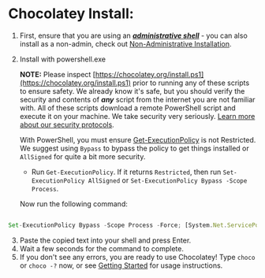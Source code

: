# Chocolatey Install:


1.  First, ensure that you are using an  **_[administrative shell](https://www.howtogeek.com/194041/how-to-open-the-command-prompt-as-administrator-in-windows-8.1/)_**  - you can also install as a non-admin, check out  [Non-Administrative Installation](https://docs.chocolatey.org/en-us/choco/setup#non-administrative-install).
2.  Install with powershell.exe
    
    **NOTE:**  Please inspect  [https://chocolatey.org/install.ps1](https://chocolatey.org/install.ps1)  prior to running any of these scripts to ensure safety. We already know it's safe, but you should verify the security and contents of  **_any_**  script from the internet you are not familiar with. All of these scripts download a remote PowerShell script and execute it on your machine. We take security very seriously.  [Learn more about our security protocols](https://chocolatey.org/security).
    
    With PowerShell, you must ensure  [Get-ExecutionPolicy](https://go.microsoft.com/fwlink/?LinkID=135170)  is not Restricted. We suggest using  `Bypass`  to bypass the policy to get things installed or  `AllSigned`  for quite a bit more security.
    
    -   Run  `Get-ExecutionPolicy`. If it returns  `Restricted`, then run  `Set-ExecutionPolicy AllSigned`  or  `Set-ExecutionPolicy Bypass -Scope Process`.
    
    Now run the following command:

```javascript

Set-ExecutionPolicy Bypass -Scope Process -Force; [System.Net.ServicePointManager]::SecurityProtocol = [System.Net.ServicePointManager]::SecurityProtocol -bor 3072; iex ((New-Object System.Net.WebClient).DownloadString('https://chocolatey.org/install.ps1'))
```  
    
3.  Paste the copied text into your shell and press Enter.
4.  Wait a few seconds for the command to complete.
5.  If you don't see any errors, you are ready to use Chocolatey! Type  `choco`  or  `choco -?`  now, or see  [Getting Started](https://docs.chocolatey.org/en-us/getting-started)  for usage instructions.
